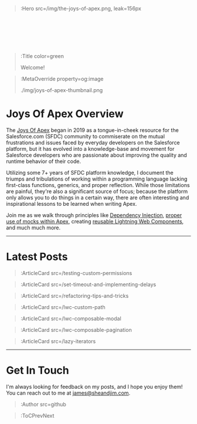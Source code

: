 > :Hero src=/img/the-joys-of-apex.png,
> leak=156px

<br>
<br>
<br>
<br>
<br>

> :Title color=green
>
> Welcome!

> :MetaOverride property=og:image
>
> ./img/joys-of-apex-thumbnail.png

# Joys Of Apex Overview

The [Joys Of Apex](https://www.jamessimone.net/blog/joys-of-apex/) began in 2019 as a tongue-in-cheek resource for the Salesforce.com (SFDC) community to commiserate on the mutual frustrations and issues faced by everyday developers on the Salesforce platform, but it has evolved into a knowledge-base and movement for Salesforce developers who are passionate about improving the quality and runtime behavior of their code.

Utilizing some 7+ years of SFDC platform knowledge, I document the triumps and tribulations of working within a programming language lacking first-class functions, generics, and proper reflection. While those limitations are painful, they're also a significant source of focus; because the platform only allows you to do things in a certain way, there are often interesting and inspirational lessons to be learned when writing Apex.

Join me as we walk through principles like [Dependency Injection](/dependency-injection-factory-pattern), [proper use of mocks within Apex](/mocking-dml), creating [reusable Lightning Web Components](/lwc-composable-pagination), and much much more.

---

# Latest Posts

> :ArticleCard src=/testing-custom-permissions

> :ArticleCard src=/set-timeout-and-implementing-delays

> :ArticleCard src=/refactoring-tips-and-tricks

> :ArticleCard src=/lwc-custom-path

> :ArticleCard src=/lwc-composable-modal

> :ArticleCard src=/lwc-composable-pagination

> :ArticleCard src=/lazy-iterators

---

# Get In Touch

I'm always looking for feedback on my posts, and I hope you enjoy them! You can reach out to me at <a href="mailto: james@sheandjim.com">james@sheandjim.com</a>.

> :Author src=github

> :ToCPrevNext
